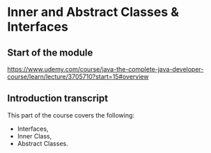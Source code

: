 # Inner and Abstract Classes & Interfaces

## Start of the module

https://www.udemy.com/course/java-the-complete-java-developer-course/learn/lecture/3705710?start=15#overview

## Introduction transcript

This part of the course covers the following:

- Interfaces,
- Inner Class,
- Abstract Classes.